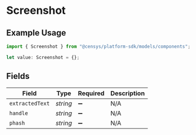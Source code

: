 # Screenshot

## Example Usage

```typescript
import { Screenshot } from "@censys/platform-sdk/models/components";

let value: Screenshot = {};
```

## Fields

| Field              | Type               | Required           | Description        |
| ------------------ | ------------------ | ------------------ | ------------------ |
| `extractedText`    | *string*           | :heavy_minus_sign: | N/A                |
| `handle`           | *string*           | :heavy_minus_sign: | N/A                |
| `phash`            | *string*           | :heavy_minus_sign: | N/A                |